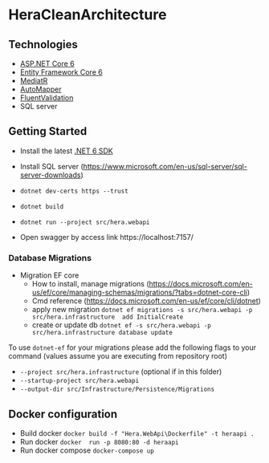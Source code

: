 # HeraCleanArchitecture
## Technologies
* [ASP.NET Core 6](https://docs.microsoft.com/en-us/aspnet/core/introduction-to-aspnet-core?view=aspnetcore-6.0)
* [Entity Framework Core 6](https://docs.microsoft.com/en-us/ef/core/)
* [MediatR](https://github.com/jbogard/MediatR)
* [AutoMapper](https://automapper.org/)
* [FluentValidation](https://fluentvalidation.net/)
* SQL server
## Getting Started

* Install the latest [.NET 6 SDK](https://dotnet.microsoft.com/download/dotnet/6.0)
* Install SQL server (https://www.microsoft.com/en-us/sql-server/sql-server-downloads)

* `dotnet dev-certs https --trust`
* `dotnet build`
* `dotnet run --project src/hera.webapi`
* Open swagger by access link https://localhost:7157/

### Database Migrations

* Migration EF core 
    * How to install, manage migrations (https://docs.microsoft.com/en-us/ef/core/managing-schemas/migrations/?tabs=dotnet-core-cli)
    * Cmd reference (https://docs.microsoft.com/en-us/ef/core/cli/dotnet)
    * apply new migration `dotnet ef migrations -s src/hera.webapi -p src/hera.infrastructure  add InitialCreate`
    * create or update db `dotnet ef -s src/hera.webapi -p src/hera.infrastructure database update`


To use `dotnet-ef` for your migrations please add the following flags to your command (values assume you are executing from repository root)

* `--project src/hera.infrastructure` (optional if in this folder)
* `--startup-project src/hera.webapi`
* `--output-dir src/Infrastructure/Persistence/Migrations`
## Docker configuration

* Build docker `docker build -f "Hera.WebApi\Dockerfile" -t heraapi .`
* Run docker `docker  run -p 8080:80 -d heraapi` 
* Run docker compose `docker-compose up`